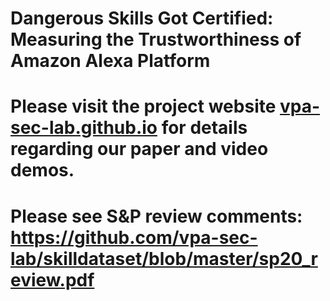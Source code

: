 # Dangerous Skills Got Certified: Measuring the Trustworthiness of Amazon Alexa Platform

# Please visit the project website [vpa-sec-lab.github.io](https://vpa-sec-lab.github.io) for details regarding our paper and video demos.

# Please see S&P review comments: https://github.com/vpa-sec-lab/skilldataset/blob/master/sp20_review.pdf
